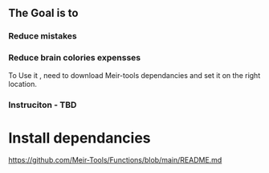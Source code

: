 ## The Goal is to
### Reduce mistakes
### Reduce brain colories expensses
To Use it , need to download Meir-tools dependancies and set it on the right location.
### Instruciton - TBD
# Install dependancies
https://github.com/Meir-Tools/Functions/blob/main/README.md
